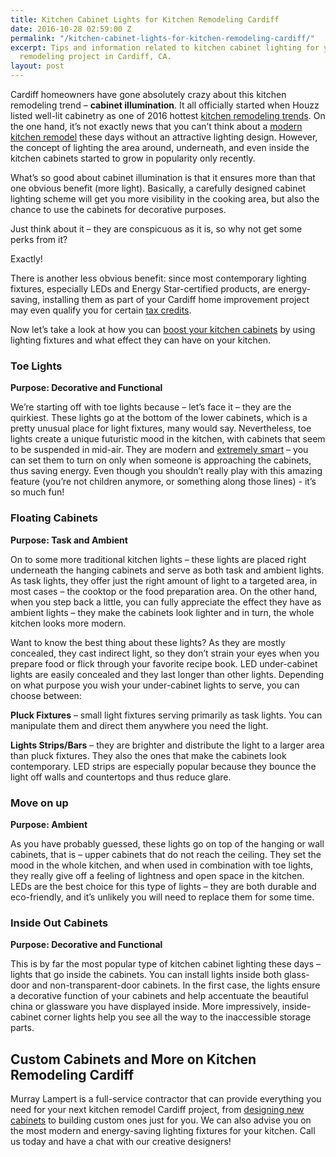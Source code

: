 ```yaml
---
title: Kitchen Cabinet Lights for Kitchen Remodeling Cardiff
date: 2016-10-28 02:59:00 Z
permalink: "/kitchen-cabinet-lights-for-kitchen-remodeling-cardiff/"
excerpt: Tips and information related to kitchen cabinet lighting for your next kitchen
  remodeling project in Cardiff, CA.
layout: post
---
```


Cardiff homeowners have gone absolutely crazy about this kitchen remodeling trend – <strong>cabinet illumination</strong>. It all officially started when Houzz listed well-lit cabinetry as one of 2016 hottest <a href="http://www.houzz.com/ideabooks/57156953/list/kitchen-confidential-9-trends-to-watch-for-in-2016">kitchen remodeling trends</a>. On the one hand, it’s not exactly news that you can’t think about a <a href="http://murraylampert.com/remodel-your-kitchen-with-these-6-must-have-features-2/">modern kitchen remodel</a> these days without an attractive lighting design. However, the concept of lighting the area around, underneath, and even inside the kitchen cabinets started to grow in popularity only recently.

What’s so good about cabinet illumination is that it ensures more than that one obvious benefit (more light). Basically, a carefully designed cabinet lighting scheme will get you more visibility in the cooking area, but also the chance to use the cabinets for decorative purposes.

Just think about it – they are conspicuous as it is, so why not get some perks from it?

Exactly!

There is another less obvious benefit: since most contemporary lighting fixtures, especially LEDs and Energy Star-certified products, are energy-saving, installing them as part of your Cardiff home improvement project may even qualify you for certain <a href="http://murraylampert.com/what-home-improvements-are-tax-deductible">tax credits</a>.

Now let’s take a look at how you can <a href="http://murraylampert.com/2016-kitchen-cabinet-trends">boost your kitchen cabinets</a> by using lighting fixtures and what effect they can have on your kitchen.
<h3>Toe Lights</h3>
<strong>Purpose: Decorative and Functional</strong>

We’re starting off with toe lights because – let’s face it – they are the quirkiest. These lights go at the bottom of the lower cabinets, which is a pretty unusual place for light fixtures, many would say. Nevertheless, toe lights create a unique futuristic mood in the kitchen, with cabinets that seem to be suspended in mid-air. They are modern and <a href="http://murraylampert.com/2016-eco-friendly-kitchen-remodeling-ideas/">extremely smart</a> – you can set them to turn on only when someone is approaching the cabinets, thus saving energy. Even though you shouldn’t really play with this amazing feature (you’re not children anymore, or something along those lines) - it’s so much fun!
<h3>Floating Cabinets</h3>
<strong>Purpose: Task and Ambient</strong>

On to some more traditional kitchen lights – these lights are placed right underneath the hanging cabinets and serve as both task and ambient lights. As task lights, they offer just the right amount of light to a targeted area, in most cases – the cooktop or the food preparation area. On the other hand, when you step back a little, you can fully appreciate the effect they have as ambient lights – they make the cabinets look lighter and in turn, the whole kitchen looks more modern.

Want to know the best thing about these lights? As they are mostly concealed, they cast indirect light, so they don’t strain your eyes when you prepare food or flick through your favorite recipe book. LED under-cabinet lights are easily concealed and they last longer than other lights. Depending on what purpose you wish your under-cabinet lights to serve, you can choose between:

<strong>Pluck Fixtures</strong> – small light fixtures serving primarily as task lights. You can manipulate them and direct them anywhere you need the light.

<strong>Lights Strips/Bars</strong> – they are brighter and distribute the light to a larger area than pluck fixtures. They also the ones that make the cabinets look contemporary. LED strips are especially popular because they bounce the light off walls and countertops and thus reduce glare.


<h3>Move on up</h3>
<strong>Purpose: Ambient</strong>

As you have probably guessed, these lights go on top of the hanging or wall cabinets, that is – upper cabinets that do not reach the ceiling. They set the mood in the whole kitchen, and when used in combination with toe lights, they really give off a feeling of lightness and open space in the kitchen. LEDs are the best choice for this type of lights – they are both durable and eco-friendly, and it’s unlikely you will need to replace them for some time.
<h3>Inside Out Cabinets</h3>
<strong>Purpose: Decorative and Functional</strong>

This is by far the most popular type of kitchen cabinet lighting these days – lights that go inside the cabinets. You can install lights inside both glass-door and non-transparent-door cabinets. In the first case, the lights ensure a decorative function of your cabinets and help accentuate the beautiful china or glassware you have displayed inside. More impressively, inside-cabinet corner lights help you see all the way to the inaccessible storage parts.
<h2>Custom Cabinets and More on Kitchen Remodeling Cardiff</h2>
Murray Lampert is a full-service contractor that can provide everything you need for your next kitchen remodel Cardiff project, from <a href="http://murraylampert.com/san-diego-custom-cabinet-construction-services/">designing new cabinets</a> to building custom ones just for you. We can also advise you on the most modern and energy-saving lighting fixtures for your kitchen. Call us today and have a chat with our creative designers!

&nbsp;
